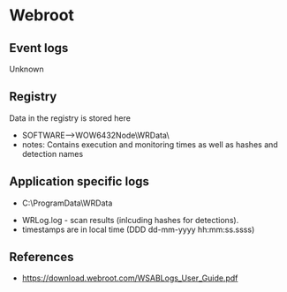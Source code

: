 # Webroot

## Event logs

Unknown

## Registry

Data in the registry is stored here
* SOFTWARE-->WOW6432Node\WRData\ 
* notes: Contains execution and monitoring times as well as hashes and detection names


## Application specific logs

* C:\ProgramData\WRData

- WRLog.log - scan results (inlcuding hashes for detections).
- timestamps are in local time (DDD dd-mm-yyyy hh:mm:ss.ssss)


## References

* https://download.webroot.com/WSABLogs_User_Guide.pdf
